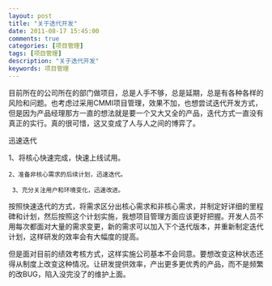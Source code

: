 ```yaml
---
layout: post
title: "关于迭代开发"
date: 2011-08-17 15:45:00 
comments: true
categories: [项目管理]
tags: [项目管理]
description: "关于迭代开发"
keywords: 项目管理
---
```



 
  目前所在的公司所在的部门做项目，总是人手不够，总是延期，总是有各种各样的风险和问题。也考虑过采用CMMI项目管理，效果不加，也想尝试迭代开发方式，但是因为产品经理那方一直的想法就是要一个又大又全的产品，迭代方式一直没有真正的实行。真的很可惜，这又变成了人与人之间的博弈了。
 
 
  
   迅速迭代
  
  
   1、将核心快速完成，快速上线试用。
   
    2、准备非核心需求的后续计划，迅速迭代。
    
     3、充分关注用户和环境变化，迅速改进。
    
   
  
 
 
  按照快速迭代的方式，将需求区分出核心需求和非核心需求，并制定好详细的里程碑和计划，然后按照这个计划实施，我想项目管理方面应该更好把握。开发人员不用每次都面对大量的需求变更，新的需求可以加入下个迭代版本，并重新制定迭代计划，这样研发的效率会有大幅度的提高。
 
 但是面对目前的绩效考核方式，这样实施公司基本不会同意。要想改变这种状态还得从制度上改变这种情况。让研发提供效率，产出更多更优秀的产品，而不是频繁的改BUG，陷入没完没了的维护上面。


